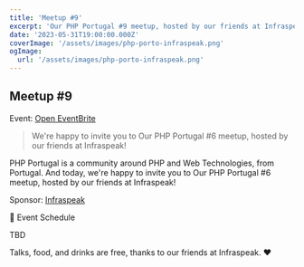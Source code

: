 ```yaml
---
title: 'Meetup #9'
excerpt: 'Our PHP Portugal #9 meetup, hosted by our friends at Infraspeak!'
date: '2023-05-31T19:00:00.000Z'
coverImage: '/assets/images/php-porto-infraspeak.png'
ogImage:
  url: '/assets/images/php-porto-infraspeak.png'
---
```


## Meetup #9

Event: [Open EventBrite](https://php.eventbrite.pt)

> We're happy to invite you to Our PHP Portugal #6 meetup, hosted by our friends at Infraspeak!

PHP Portugal is a community around PHP and Web Technologies, from Portugal. And today, we're happy to invite you to Our PHP Portugal #6 meetup, hosted by our friends at Infraspeak!

Sponsor: [Infraspeak](https://infraspeak.com/pt-pt)

📆 Event Schedule

  TBD

Talks, food, and drinks are free, thanks to our friends at Infraspeak. ❤️
